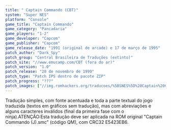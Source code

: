 ```yaml
---
title: " Captain Commando (CBT)"
system: "Super NES"
platform: "Console"
game_title: "Captain Commando"
game_category: "Pancadaria"
game_players: "1-2"
game_developer: "Capcom"
game_publisher: "Capcom"
game_release_date: "1991 (original de arcade) e 17 de março de 1995"
patch_author: "Dark_Spy"
patch_group: "Central Brasileira de Traduções (extinto)"
patch_site: "//www.emucamp.com/CBT (fora do ar)"
patch_version: "1.0"
patch_release: "20 de novembro de 1999"
patch_type: "Patch IPS dentro de pacote ZIP"
patch_progress: "???"
patch_images: ["//img.romhackers.org/traducoes/%5BSNES%5D%20Captain%20Commando%20-%20CBT%20-%201.png","//img.romhackers.org/traducoes/%5BSNES%5D%20Captain%20Commando%20-%20CBT%20-%202.png","//img.romhackers.org/traducoes/%5BSNES%5D%20Captain%20Commando%20-%20CBT%20-%203.png"]
---
```

Tradução simples, com fonte acentuada e toda a parte textual do jogo traduzida (textos em gráficos sem tradução), mas com abreviações e alguns caracteres inválidos (final da primeira fase com o ninja).ATENÇÃO:Esta tradução deve ser aplicada na ROM original "Captain Commando (J).smc" (código QM), com CRC32 E5423EB6.
